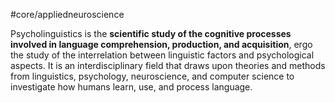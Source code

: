 #core/appliedneuroscience

Psycholinguistics is the **scientific study of the cognitive processes involved in language comprehension, production, and acquisition**, ergo the study of the interrelation between linguistic factors and psychological aspects. It is an interdisciplinary field that draws upon theories and methods from linguistics, psychology, neuroscience, and computer science to investigate how humans learn, use, and process language.
